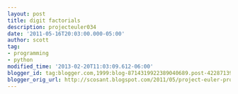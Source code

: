 ```yaml
---
layout: post
title: digit factorials
description: projecteuler034
date: '2011-05-16T20:03:00.000-05:00'
author: scott
tag:
- programming
- python
modified_time: '2013-02-20T11:03:09.612-06:00'
blogger_id: tag:blogger.com,1999:blog-8714319922389040689.post-4228713964777768223
blogger_orig_url: http://scosant.blogspot.com/2011/05/project-euler-problem-034-find-sum-of.html
---
```


<script src="https://gist.github.com/4317466.js"></script>